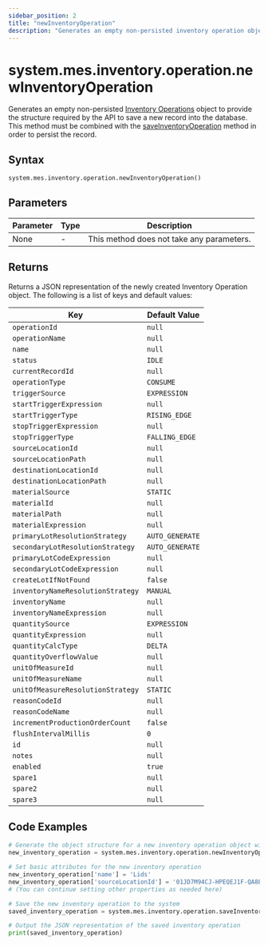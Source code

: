 ```yaml
---
sidebar_position: 2
title: "newInventoryOperation"
description: "Generates an empty non-persisted inventory operation object to provide the structure to retrieve records from the database."
---
```


# system.mes.inventory.operation.newInventoryOperation

Generates an empty non-persisted [Inventory Operations](../../data-model/inventory-model/inventory-operation) object to provide the structure required by the API
to save a new record into the database. This method must be combined with the [saveInventoryOperation](./save-inventory-operation) method in order to persist the record.

## Syntax

```python
system.mes.inventory.operation.newInventoryOperation()
```

## Parameters

| Parameter | Type | Description                               |
| --------- | ---- | ----------------------------------------- |
| None      | -    | This method does not take any parameters. |

## Returns

Returns a JSON representation of the newly created Inventory Operation object. The following is a list of keys and default values:

| Key                               | Default Value   |
|-----------------------------------|-----------------|
| `operationId`                     | `null`          |
| `operationName`                   | `null`          |
| `name`                            | `null`          |
| `status`                          | `IDLE`          |
| `currentRecordId`                 | `null`          |
| `operationType`                   | `CONSUME`       |
| `triggerSource`                   | `EXPRESSION`    |
| `startTriggerExpression`          | `null`          |
| `startTriggerType`                | `RISING_EDGE`   |
| `stopTriggerExpression`           | `null`          |
| `stopTriggerType`                 | `FALLING_EDGE`  |
| `sourceLocationId`                | `null`          |
| `sourceLocationPath`              | `null`          |
| `destinationLocationId`           | `null`          |
| `destinationLocationPath`         | `null`          |
| `materialSource`                  | `STATIC`        |
| `materialId`                      | `null`          |
| `materialPath`                    | `null`          |
| `materialExpression`              | `null`          |
| `primaryLotResolutionStrategy`    | `AUTO_GENERATE` |
| `secondaryLotResolutionStrategy`  | `AUTO_GENERATE` |
| `primaryLotCodeExpression`        | `null`          |
| `secondaryLotCodeExpression`      | `null`          |
| `createLotIfNotFound`             | `false`         |
| `inventoryNameResolutionStrategy` | `MANUAL`        |
| `inventoryName`                   | `null`          |
| `inventoryNameExpression`         | `null`          |
| `quantitySource`                  | `EXPRESSION`    |
| `quantityExpression`              | `null`          |
| `quantityCalcType`                | `DELTA`         |
| `quantityOverflowValue`           | `null`          |
| `unitOfMeasureId`                 | `null`          |
| `unitOfMeasureName`               | `null`          |
| `unitOfMeasureResolutionStrategy` | `STATIC`        |
| `reasonCodeId`                    | `null`          |
| `reasonCodeName`                  | `null`          |
| `incrementProductionOrderCount`   | `false`         |
| `flushIntervalMillis`             | `0`             |
| `id`                              | `null`          |
| `notes`                           | `null`          |
| `enabled`                         | `true`          |
| `spare1`                          | `null`          |
| `spare2`                          | `null`          |
| `spare3`                          | `null`          |

## Code Examples

```python
# Generate the object structure for a new inventory operation object with no initial arguments
new_inventory_operation = system.mes.inventory.operation.newInventoryOperation()

# Set basic attributes for the new inventory operation
new_inventory_operation['name'] = 'Lids'
new_inventory_operation['sourceLocationId'] = '01JD7M94CJ-HPEQEJ1F-QA8EQ6VE'
# (You can continue setting other properties as needed here)

# Save the new inventory operation to the system
saved_inventory_operation = system.mes.inventory.operation.saveInventoryOperation(**new_inventory_operation)

# Output the JSON representation of the saved inventory operation
print(saved_inventory_operation)
```
